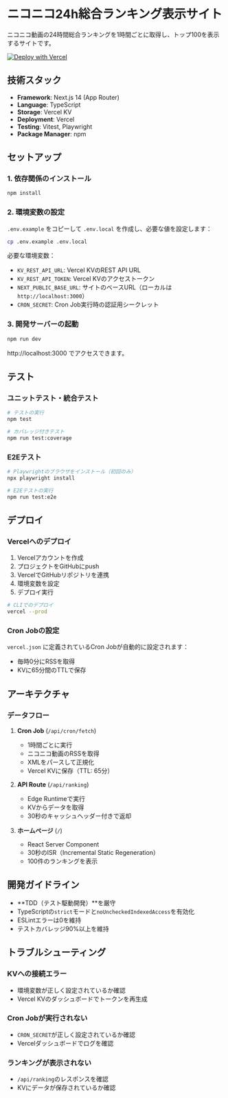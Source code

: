 # ニコニコ24h総合ランキング表示サイト

ニコニコ動画の24時間総合ランキングを1時間ごとに取得し、トップ100を表示するサイトです。

[![Deploy with Vercel](https://vercel.com/button)](https://vercel.com/new/clone?repository-url=https://github.com/YJSN180/nico-ranking-custom)

## 技術スタック

- **Framework**: Next.js 14 (App Router)
- **Language**: TypeScript
- **Storage**: Vercel KV
- **Deployment**: Vercel
- **Testing**: Vitest, Playwright
- **Package Manager**: npm

## セットアップ

### 1. 依存関係のインストール

```bash
npm install
```

### 2. 環境変数の設定

`.env.example` をコピーして `.env.local` を作成し、必要な値を設定します：

```bash
cp .env.example .env.local
```

必要な環境変数：
- `KV_REST_API_URL`: Vercel KVのREST API URL
- `KV_REST_API_TOKEN`: Vercel KVのアクセストークン
- `NEXT_PUBLIC_BASE_URL`: サイトのベースURL（ローカルは `http://localhost:3000`）
- `CRON_SECRET`: Cron Job実行時の認証用シークレット

### 3. 開発サーバーの起動

```bash
npm run dev
```

http://localhost:3000 でアクセスできます。

## テスト

### ユニットテスト・統合テスト

```bash
# テストの実行
npm test

# カバレッジ付きテスト
npm run test:coverage
```

### E2Eテスト

```bash
# Playwrightのブラウザをインストール（初回のみ）
npx playwright install

# E2Eテストの実行
npm run test:e2e
```

## デプロイ

### Vercelへのデプロイ

1. Vercelアカウントを作成
2. プロジェクトをGitHubにpush
3. VercelでGitHubリポジトリを連携
4. 環境変数を設定
5. デプロイ実行

```bash
# CLIでのデプロイ
vercel --prod
```

### Cron Jobの設定

`vercel.json` に定義されているCron Jobが自動的に設定されます：
- 毎時0分にRSSを取得
- KVに65分間のTTLで保存

## アーキテクチャ

### データフロー

1. **Cron Job** (`/api/cron/fetch`)
   - 1時間ごとに実行
   - ニコニコ動画のRSSを取得
   - XMLをパースして正規化
   - Vercel KVに保存（TTL: 65分）

2. **API Route** (`/api/ranking`)
   - Edge Runtimeで実行
   - KVからデータを取得
   - 30秒のキャッシュヘッダー付きで返却

3. **ホームページ** (`/`)
   - React Server Component
   - 30秒のISR（Incremental Static Regeneration）
   - 100件のランキングを表示

## 開発ガイドライン

- **TDD（テスト駆動開発）**を厳守
- TypeScriptの`strict`モードと`noUncheckedIndexedAccess`を有効化
- ESLintエラーは0を維持
- テストカバレッジ90%以上を維持

## トラブルシューティング

### KVへの接続エラー
- 環境変数が正しく設定されているか確認
- Vercel KVのダッシュボードでトークンを再生成

### Cron Jobが実行されない
- `CRON_SECRET`が正しく設定されているか確認
- Vercelダッシュボードでログを確認

### ランキングが表示されない
- `/api/ranking`のレスポンスを確認
- KVにデータが保存されているか確認